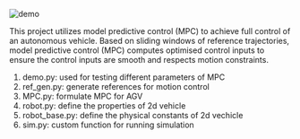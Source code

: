 
![demo](https://github.com/ryanyu512/robot_motion_control/assets/19774686/c15878b1-62b7-4f33-b408-e82e15c219db)

This project utilizes model predictive control (MPC) to achieve full control of an autonomous vehicle. Based on sliding windows of reference trajectories, model predictive control (MPC) computes optimised control inputs to ensure the control inputs are smooth and respects motion constraints. 

1. demo.py: used for testing different parameters of MPC
2. ref_gen.py: generate references for motion control
3. MPC.py: formulate MPC for AGV
4. robot.py: define the properties of 2d vehicle
5. robot_base.py: define the physical constants of 2d vechicle
6. sim.py: custom function for running simulation
